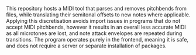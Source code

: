 This repository hosts a MIDI tool that parses and removes pitchbends from files, while translating their semitonal offsets to new notes where applicable.
Applying this discretisation avoids import issues in programs that do not accept MIDI pitchbends, however it results in an overall less accurate MIDI as all microtones are lost, and note attack envelopes are repeated during transitions.
The program operates purely in the frontend, meaning it is safe, and does not require a server or separate installation of packages.
